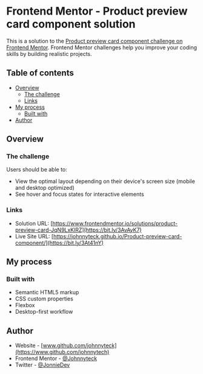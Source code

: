 # Frontend Mentor - Product preview card component solution

This is a solution to the [Product preview card component challenge on Frontend Mentor](https://www.frontendmentor.io/challenges/product-preview-card-component-GO7UmttRfa). Frontend Mentor challenges help you improve your coding skills by building realistic projects. 

## Table of contents

- [Overview](#overview)
  - [The challenge](#the-challenge)
  - [Links](#links)
- [My process](#my-process)
  - [Built with](#built-with)
- [Author](#author)


## Overview

### The challenge

Users should be able to:

- View the optimal layout depending on their device's screen size (mobile and desktop optimized)
- See hover and focus states for interactive elements

### Links

- Solution URL: [https://www.frontendmentor.io/solutions/product-preview-card-JqN9LxKlRZ](https://bit.ly/3AvAyK7)
- Live Site URL: [https://johnnyteck.github.io/Product-preview-card-component/](https://bit.ly/3At41nY)

## My process

### Built with

- Semantic HTML5 markup
- CSS custom properties
- Flexbox
- Desktop-first workflow


## Author

- Website - [www.github.com/johnnyteck](https://www.github.com/johnnytech)
- Frontend Mentor - [@Johnnyteck](https://www.frontendmentor.io/profile/johnnyteck)
- Twitter - [@JonnieDev](https://www.twitter.com/JonnieDev)
